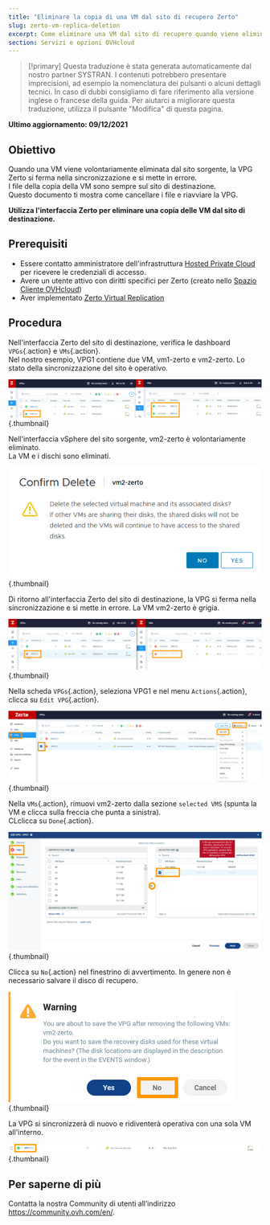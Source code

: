 ```yaml
---
title: "Eliminare la copia di una VM dal sito di recupero Zerto"
slug: zerto-vm-replica-deletion
excerpt: Come eliminare una VM dal sito di recupero quando viene eliminata dal sito di origine
section: Servizi e opzioni OVHcloud
---
```


> [!primary]
> Questa traduzione è stata generata automaticamente dal nostro partner SYSTRAN. I contenuti potrebbero presentare imprecisioni, ad esempio la nomenclatura dei pulsanti o alcuni dettagli tecnici. In caso di dubbi consigliamo di fare riferimento alla versione inglese o francese della guida. Per aiutarci a migliorare questa traduzione, utilizza il pulsante "Modifica" di questa pagina.
>

**Ultimo aggiornamento: 09/12/2021**

## Obiettivo

Quando una VM viene volontariamente eliminata dal sito sorgente, la VPG Zerto si ferma nella sincronizzazione e si mette in errore.<br>
I file della copia della VM sono sempre sul sito di destinazione.<br>
Questo documento ti mostra come cancellare i file e riavviare la VPG.

**Utilizza l'interfaccia Zerto per eliminare una copia delle VM dal sito di destinazione.**

## Prerequisiti

- Essere contatto amministratore dell'infrastruttura [Hosted Private Cloud](https://www.ovhcloud.com/it/enterprise/products/hosted-private-cloud/) per ricevere le credenziali di accesso.
- Avere un utente attivo con diritti specifici per Zerto (creato nello [Spazio Cliente OVHcloud](https://www.ovh.com/auth/?action=gotomanager&from=https://www.ovh.it/&ovhSubsidiary=it))
- Aver implementato [Zerto Virtual Replication](https://docs.ovh.com/it/private-cloud/zerto-virtual-replication-vmware-vsphere-drp/)

## Procedura

Nell'interfaccia Zerto del sito di destinazione, verifica le dashboard `VPGs`{.action} e `VMs`{.action}.<br>
Nel nostro esempio, VPG1 contiene due VM, vm1-zerto e vm2-zerto. Lo stato della sincronizzazione del sito è operativo.

![Dash](images/en01sync.png){.thumbnail}

Nell'interfaccia vSphere del sito sorgente, vm2-zerto è volontariamente eliminato.<br>
La VM e i dischi sono eliminati.

![VM](images/en02vmdelete.png){.thumbnail}

Di ritorno all'interfaccia Zerto del sito di destinazione, la VPG si ferma nella sincronizzazione e si mette in errore. La VM vm2-zerto è grigia.

![VM](images/en03vpgerror.png){.thumbnail}

Nella scheda `VPGs`{.action}, seleziona VPG1 e nel menu `Actions`{.action}, clicca su `Edit VPG`{.action}.

![VPG](images/en04vpgedit.png){.thumbnail}

Nella `VMs`{.action}, rimuovi vm2-zerto dalla sezione `selected VMS` (spunta la VM e clicca sulla freccia che punta a sinistra).<br>
CLclicca su `Done`{.action}.

![VPG](images/en05vpgremove.png){.thumbnail}

Clicca su `No`{.action} nel finestrino di avvertimento. In genere non è necessario salvare il disco di recupero.

![VPG](images/en06warning.png){.thumbnail}

La VPG si sincronizzerà di nuovo e ridiventerà operativa con una sola VM all'interno.

![DONE](images/en07green.png){.thumbnail}

## Per saperne di più

Contatta la nostra Community di utenti all’indirizzo <https://community.ovh.com/en/>.
